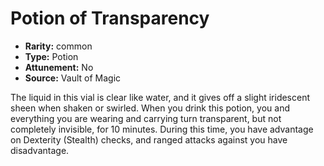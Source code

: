 
# Potion of Transparency

* **Rarity:** common
* **Type:** Potion
* **Attunement:** No
* **Source:** Vault of Magic


The liquid in this vial is clear like water, and it gives off a slight iridescent sheen when shaken or swirled. When you drink this potion, you and everything you are wearing and carrying turn transparent, but not completely invisible, for 10 minutes. During this time, you have advantage on Dexterity (Stealth) checks, and ranged attacks against you have disadvantage.
